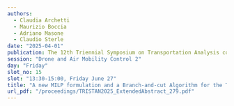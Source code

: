 ```yaml
---
authors:
  - Claudia Archetti
  - Maurizio Boccia
  - Adriano Masone
  - Claudio Sterle
date: "2025-04-01"
publication: The 12th Triennial Symposium on Transportation Analysis conference
session: "Drone and Air Mobility Control 2"
day: "Friday"
slot_no: 15
slot: "13:30-15:00, Friday June 27"
title: "A new MILP formulation and a Branch-and-cut Algorithm for the TSP with Release Dates and Drone Resupply"
url_pdf: "/proceedings/TRISTAN2025_ExtendedAbstract_279.pdf"
---
```

